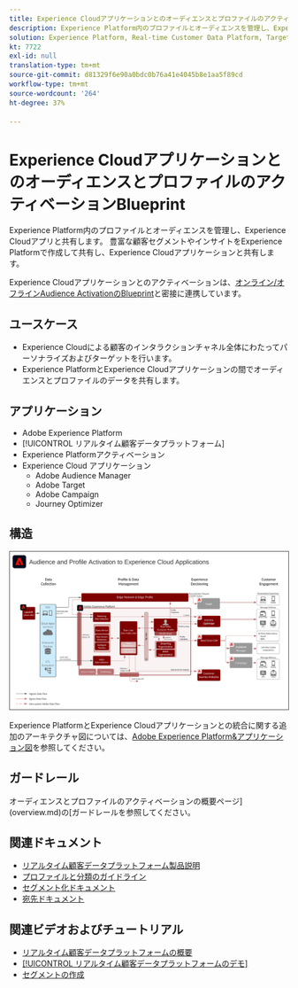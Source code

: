 ```yaml
---
title: Experience CloudアプリケーションとのオーディエンスとプロファイルのアクティベーションBlueprint
description: Experience Platform内のプロファイルとオーディエンスを管理し、Experience Cloudアプリケーションと共有します。
solution: Experience Platform, Real-time Customer Data Platform, Target, Audience Manager, Analytics, Experience Cloud Services
kt: 7722
exl-id: null
translation-type: tm+mt
source-git-commit: d81329f6e90a0bdc0b76a41e4045b8e1aa5f89cd
workflow-type: tm+mt
source-wordcount: '264'
ht-degree: 37%

---
```


# Experience CloudアプリケーションとのオーディエンスとプロファイルのアクティベーションBlueprint

Experience Platform内のプロファイルとオーディエンスを管理し、Experience Cloudアプリと共有します。 豊富な顧客セグメントやインサイトをExperience Platformで作成して共有し、Experience Cloudアプリケーションと共有します。

Experience Cloudアプリケーションとのアクティベーションは、[オンライン/オフラインAudience ActivationのBlueprint](online-offline.md)と密接に連携しています。

## ユースケース

* Experience Cloudによる顧客のインタラクションチャネル全体にわたってパーソナライズおよびターゲットを行います。
* Experience PlatformとExperience Cloudアプリケーションの間でオーディエンスとプロファイルのデータを共有します。

## アプリケーション

* Adobe Experience Platform
* [!UICONTROL リアルタイム顧客データプラットフォーム]
* Experience Platformアクティベーション
* Experience Cloud アプリケーション
   * Adobe Audience Manager
   * Adobe Target
   * Adobe Campaign
   * Journey Optimizer

## 構造

<img src="assets/activation+apps.svg" alt="Experience Cloudアプリケーションを使用したオーディエンスおよびプロファイルアクティベーションのリファレンスアーキテクチャ" style="border:1px solid #4a4a4a" />

Experience PlatformとExperience Cloudアプリケーションとの統合に関する追加のアーキテクチャ図については、[Adobe Experience Platform&amp;アプリケーション図](https://experienceleague.adobe.com/docs/blueprints-learn/architecture/architecture-overview/platform-applications.html)を参照してください。

## ガードレール

オーディエンスとプロファイルのアクティベーションの概要ページ](overview.md)の[ガードレールを参照してください。

## 関連ドキュメント

* [リアルタイム顧客データプラットフォーム製品説明](https://helpx.adobe.com/jp/legal/product-descriptions/real-time-customer-data-platform.html)
* [プロファイルと分類のガイドライン](https://experienceleague.adobe.com/docs/experience-platform/profile/guardrails.html?lang=ja)
* [セグメント化ドキュメント](https://experienceleague.adobe.com/docs/experience-platform/segmentation/api/streaming-segmentation.html?lang=ja)
* [宛先ドキュメント](https://experienceleague.adobe.com/docs/experience-platform/destinations/catalog/overview.html?lang=ja)

## 関連ビデオおよびチュートリアル

* [リアルタイム顧客データプラットフォームの概要](https://experienceleague.adobe.com/docs/platform-learn/tutorials/application-services/rtcdp/understanding-the-real-time-customer-data-platform.html?lang=ja)
* [[!UICONTROL リアルタイム顧客データプラットフォームのデモ]](https://experienceleague.adobe.com/docs/platform-learn/tutorials/application-services/rtcdp/demo.html?lang=ja)
* [セグメントの作成](https://experienceleague.adobe.com/docs/platform-learn/tutorials/segments/create-segments.html?lang=ja)
